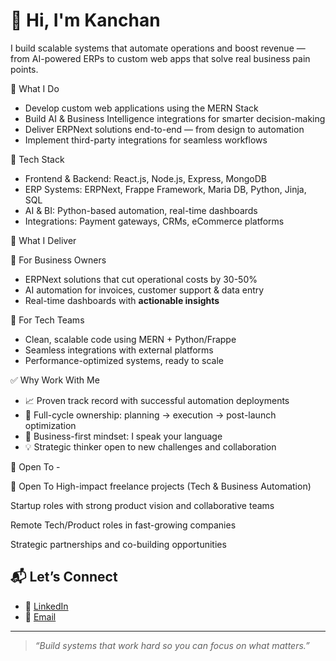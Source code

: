 # 👋 Hi, I'm Kanchan

I build scalable systems that automate operations and boost revenue — from AI-powered ERPs to custom web apps that solve real business pain points.

💼 What I Do

-  Develop custom web applications using the MERN Stack
-  Build AI & Business Intelligence integrations for smarter decision-making
-  Deliver ERPNext solutions end-to-end — from design to automation
-  Implement third-party integrations for seamless workflows

🧠 Tech Stack

- Frontend & Backend: React.js, Node.js, Express, MongoDB  
- ERP Systems: ERPNext, Frappe Framework, Maria DB, Python, Jinja, SQL
- AI & BI: Python-based automation, real-time dashboards  
- Integrations: Payment gateways, CRMs, eCommerce platforms

 🚀 What I Deliver

🔷 For Business Owners
- ERPNext solutions that cut operational costs by 30-50%
- AI automation for invoices, customer support & data entry
- Real-time dashboards with **actionable insights**

🔶 For Tech Teams
- Clean, scalable code using MERN + Python/Frappe
- Seamless integrations with external platforms
- Performance-optimized systems, ready to scale

✅ Why Work With Me

- 📈 Proven track record with successful automation deployments
- 🧩 Full-cycle ownership: planning → execution → post-launch optimization
- 💬 Business-first mindset: I speak your language
- 💡 Strategic thinker open to new challenges and collaboration

🤝 Open To -

🤝 Open To
High-impact freelance projects (Tech & Business Automation)

Startup roles with strong product vision and collaborative teams

Remote Tech/Product roles in fast-growing companies

Strategic partnerships and co-building opportunities




## 📬 Let’s Connect

- 🔗 [LinkedIn](https://www.linkedin.com/in/kanchan-pal-794511198/)
- 📧 [Email](mailto:kanchanPal1109@gmail.com)

---

> *“Build systems that work hard so you can focus on what matters.”*
